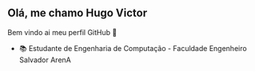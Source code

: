 Olá, me chamo Hugo Victor
---
Bem vindo ai meu perfil GitHub 👋

* 📚 Estudante de Engenharia de Computação - Faculdade Engenheiro Salvador ArenA


